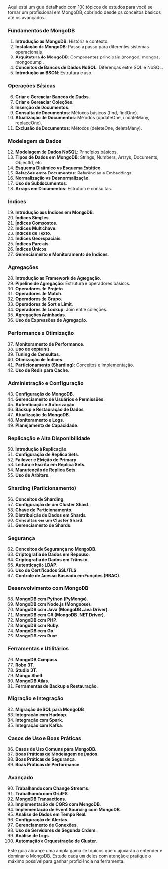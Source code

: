 Aqui está um guia detalhado com 100 tópicos de estudos para você se tornar um profissional em MongoDB, cobrindo desde os conceitos básicos até os avançados.

### Fundamentos de MongoDB
1. **Introdução ao MongoDB**: História e contexto.
2. **Instalação do MongoDB**: Passo a passo para diferentes sistemas operacionais.
3. **Arquitetura do MongoDB**: Componentes principais (mongod, mongos, mongodump).
4. **Conceitos de Bancos de Dados NoSQL**: Diferenças entre SQL e NoSQL.
5. **Introdução ao BSON**: Estrutura e uso.

### Operações Básicas
6. **Criar e Gerenciar Bancos de Dados**.
7. **Criar e Gerenciar Coleções**.
8. **Inserção de Documentos**.
9. **Consulta de Documentos**: Métodos básicos (find, findOne).
10. **Atualização de Documentos**: Métodos (updateOne, updateMany, replaceOne).
11. **Exclusão de Documentos**: Métodos (deleteOne, deleteMany).

### Modelagem de Dados
12. **Modelagem de Dados NoSQL**: Princípios básicos.
13. **Tipos de Dados em MongoDB**: Strings, Numbers, Arrays, Documents, ObjectId, etc.
14. **Esquema Dinâmico vs Esquema Estático**.
15. **Relações entre Documentos**: Referências e Embeddings.
16. **Normalização vs Desnormalização**.
17. **Uso de Subdocumentos**.
18. **Arrays em Documentos**: Estrutura e consultas.

### Índices
19. **Introdução aos Índices em MongoDB**.
20. **Índices Simples**.
21. **Índices Compostos**.
22. **Índices Multichave**.
23. **Índices de Texto**.
24. **Índices Geoespaciais**.
25. **Índices Parciais**.
26. **Índices Únicos**.
27. **Gerenciamento e Monitoramento de Índices**.

### Agregações
28. **Introdução ao Framework de Agregação**.
29. **Pipeline de Agregação**: Estrutura e operadores básicos.
30. **Operadores de Projeto**.
31. **Operadores de Match**.
32. **Operadores de Grupo**.
33. **Operadores de Sort e Limit**.
34. **Operadores de Lookup**: Join entre coleções.
35. **Agregações Aninhadas**.
36. **Uso de Expressões de Agregação**.

### Performance e Otimização
37. **Monitoramento de Performance**.
38. **Uso de explain()**.
39. **Tuning de Consultas**.
40. **Otimização de Índices**.
41. **Particionamento (Sharding)**: Conceitos e implementação.
42. **Uso de Redis para Cache**.

### Administração e Configuração
43. **Configuração do MongoDB**.
44. **Gerenciamento de Usuários e Permissões**.
45. **Autenticação e Autorização**.
46. **Backup e Restauração de Dados**.
47. **Atualização do MongoDB**.
48. **Monitoramento e Logs**.
49. **Planejamento de Capacidade**.

### Replicação e Alta Disponibilidade
50. **Introdução à Replicação**.
51. **Configuração de Replica Sets**.
52. **Failover e Eleição de Primary**.
53. **Leitura e Escrita em Replica Sets**.
54. **Manutenção de Replica Sets**.
55. **Uso de Arbiters**.

### Sharding (Particionamento)
56. **Conceitos de Sharding**.
57. **Configuração de um Cluster Shard**.
58. **Chave de Particionamento**.
59. **Distribuição de Dados em Shards**.
60. **Consultas em um Cluster Shard**.
61. **Gerenciamento de Shards**.

### Segurança
62. **Conceitos de Segurança no MongoDB**.
63. **Criptografia de Dados em Repouso**.
64. **Criptografia de Dados em Trânsito**.
65. **Autenticação LDAP**.
66. **Uso de Certificados SSL/TLS**.
67. **Controle de Acesso Baseado em Funções (RBAC)**.

### Desenvolvimento com MongoDB
68. **MongoDB com Python (PyMongo)**.
69. **MongoDB com Node.js (Mongoose)**.
70. **MongoDB com Java (MongoDB Java Driver)**.
71. **MongoDB com C# (MongoDB .NET Driver)**.
72. **MongoDB com PHP**.
73. **MongoDB com Ruby**.
74. **MongoDB com Go**.
75. **MongoDB com Rust**.

### Ferramentas e Utilitários
76. **MongoDB Compass**.
77. **Robo 3T**.
78. **Studio 3T**.
79. **Mongo Shell**.
80. **MongoDB Atlas**.
81. **Ferramentas de Backup e Restauração**.

### Migração e Integração
82. **Migração de SQL para MongoDB**.
83. **Integração com Hadoop**.
84. **Integração com Spark**.
85. **Integração com Kafka**.

### Casos de Uso e Boas Práticas
86. **Casos de Uso Comuns para MongoDB**.
87. **Boas Práticas de Modelagem de Dados**.
88. **Boas Práticas de Segurança**.
89. **Boas Práticas de Performance**.

### Avançado
90. **Trabalhando com Change Streams**.
91. **Trabalhando com GridFS**.
92. **MongoDB Transactions**.
93. **Implementação de CQRS com MongoDB**.
94. **Implementação de Event Sourcing com MongoDB**.
95. **Análise de Dados em Tempo Real**.
96. **Configuração de Alertas**.
97. **Gerenciamento de Conexões**.
98. **Uso de Servidores de Segunda Ordem**.
99. **Análise de Logs**.
100. **Automação e Orquestração de Cluster**.

Este guia abrange uma ampla gama de tópicos que o ajudarão a entender e dominar o MongoDB. Estude cada um deles com atenção e pratique o máximo possível para ganhar proficiência na ferramenta.